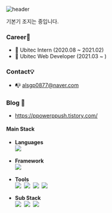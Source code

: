 
![header](https://capsule-render.vercel.app/api?type=Slice&color=E34F26&height=150&section=header&text=Dev_mine&fontSize=50&rotate=+10&fontAlignY=30&fontAlign=70&fontColor=black) 


기본기 조지는 중입니다.
### Career👋
- 🔭 Ubitec Intern (2020.08 ~ 2021.02)
- 🔭 Ubitec Web Developer (2021.03 ~ )

### Contact💡
- 📭 alsgp0877@naver.com

### Blog 📝 
- https://ppowerppush.tistory.com/

#### Main Stack
- **Languages** </br>
<img src="https://img.shields.io/badge/Java-007396?style=flat-square&logo=Java&logoColor=white"/></a>&nbsp;
- **Framework** </br>
<img src="https://img.shields.io/badge/Spring-6DB33F?style=flat-square&logo=Spring&logoColor=white"/></a>&nbsp;
- **Tools** </br>
<img src="https://img.shields.io/badge/Eclipse-2C2255?style=flat-square&logo=eclipse&logoColor=white"/></a>&nbsp;
<img src="https://img.shields.io/badge/Visual Studio Code-007ACC?style=flat-square&logo=Visual-Studio-Code&logoColor=white"/></a>&nbsp;
<img src="https://img.shields.io/badge/Git-F05032?style=flat-square&logo=Git&logoColor=white"/></a>&nbsp;
<img src="https://img.shields.io/badge/GitHub-181717?style=flat-square&logo=GitHub&logoColor=white"/></a>&nbsp;

- **Sub Stack** </br>
<img src="https://img.shields.io/badge/Linux-FCC624?style=flat-square&logo=Linux&logoColor=white"/></a>&nbsp;
<img src="https://img.shields.io/badge/JavaScript-F7DF1E?style=flat-square&logo=JavaScript&logoColor=black"/></a>&nbsp;
<img src="https://img.shields.io/badge/MySQL-4479A1?style=flat-square&logo=MySQL&logoColor=white"/></a>&nbsp;



